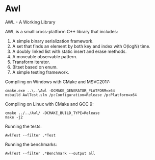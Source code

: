 # Awl
AWL - A Working Library

AWL is a small cross-platform C++ library that includes:

1. A simple binary serialization framework.
2. A set that finds an element by both key and index with O(logN) time.
3. A doubly linked list with static insert and erase methods.
4. A moveable observable pattern.
5. Transform iterator.
6. Bitset based on enum.
7. A simple testing framework.

Compiling on Windows with CMake and MSVC2017:

    cmake.exe ..\..\Awl -DCMAKE_GENERATOR_PLATFORM=x64
    msbuild AwlTest.sln /p:Configuration=Release /p:Platform=x64

Compiling on Linux with CMake and GCC 9:

    cmake ../../Awl/ -DCMAKE_BUILD_TYPE=Release
    make -j2

Running the tests:

    AwlTest --filter .*Test

Running the benchmarks:

    AwlTest --filter .*Benchmark --output all
